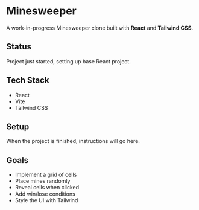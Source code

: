 # Minesweeper

A work-in-progress Minesweeper clone built with **React** and **Tailwind CSS**.

## Status
Project just started, setting up base React project.

## Tech Stack
- React
- Vite
- Tailwind CSS

## Setup
When the project is finished, instructions will go here.

## Goals
- Implement a grid of cells
- Place mines randomly
- Reveal cells when clicked
- Add win/lose conditions
- Style the UI with Tailwind
